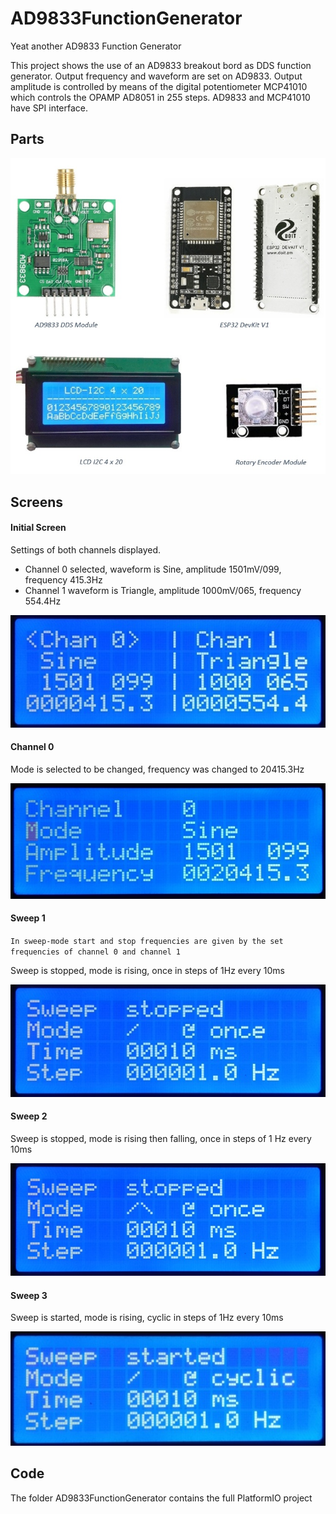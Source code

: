 # AD9833FunctionGenerator
Yeat another AD9833 Function Generator

This project shows the use of an AD9833 breakout bord as DDS function generator.
Output frequency and waveform are set on AD9833.
Output amplitude is controlled by means of the digital potentiometer MCP41010
which controls the OPAMP AD8051 in 255 steps.
AD9833 and MCP41010 have SPI interface.
## Parts
![Parts](parts.jpg)

## Screens
#### Initial Screen
Settings of both channels displayed.
- Channel 0 selected, waveform is Sine, amplitude 1501mV/099, frequency 415.3Hz
- Channel 1 waveform is Triangle, amplitude 1000mV/065, frequency 554.4Hz

![Screen0](01_Chn0_active.jpg)

#### Channel 0
Mode is selected to be changed, frequency was changed to 20415.3Hz

![Screen1](03_Chn0_settings.jpg)

#### Sweep 1
``
In sweep-mode start and stop frequencies are given
by the set frequencies of channel 0 and channel 1
``

Sweep is stopped, mode is rising, once in steps of 1Hz every 10ms

![Sweep1](05_SweepSlopeRising.jpg)

#### Sweep 2
Sweep is stopped, mode is rising then falling, once in steps of 1 Hz every 10ms

![Sweep2](07_SweepSlopeRisingFalling.jpg)

#### Sweep 3
Sweep is started, mode is rising, cyclic in steps of 1Hz every 10ms

![Sweep3](09_SweepSlopeRisingCyclic.jpg)

## Code
The folder AD9833FunctionGenerator contains the full PlatformIO project
